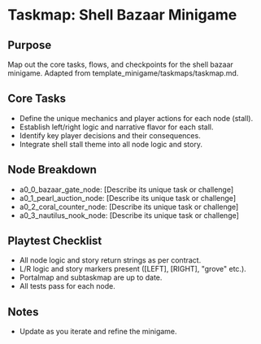 # Taskmap: Shell Bazaar Minigame

## Purpose
Map out the core tasks, flows, and checkpoints for the shell bazaar minigame. Adapted from template_minigame/taskmaps/taskmap.md.

## Core Tasks
- Define the unique mechanics and player actions for each node (stall).
- Establish left/right logic and narrative flavor for each stall.
- Identify key player decisions and their consequences.
- Integrate shell stall theme into all node logic and story.

## Node Breakdown
- a0_0_bazaar_gate_node: [Describe its unique task or challenge]
- a0_1_pearl_auction_node: [Describe its unique task or challenge]
- a0_2_coral_counter_node: [Describe its unique task or challenge]
- a0_3_nautilus_nook_node: [Describe its unique task or challenge]

## Playtest Checklist
- All node logic and story return strings as per contract.
- L/R logic and story markers present ([LEFT], [RIGHT], "grove" etc.).
- Portalmap and subtaskmap are up to date.
- All tests pass for each node.

## Notes
- Update as you iterate and refine the minigame.
